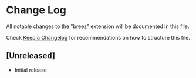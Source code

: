 # Change Log

All notable changes to the "breez" extension will be documented in this file.

Check [Keep a Changelog](http://keepachangelog.com/) for recommendations on how to structure this file.

## [Unreleased]

- Initial release
